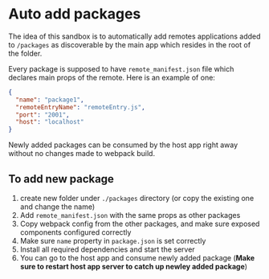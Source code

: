 # Auto add packages

The idea of this sandbox is to automatically add remotes applications added to `/packages` as discoverable by the main
app which resides in the root of the folder.

Every package is supposed to have `remote_manifest.json` file which declares main props of the remote.
Here is an example of one:

```json
{
  "name": "package1",
  "remoteEntryName": "remoteEntry.js",
  "port": "2001",
  "host": "localhost"
}
```

Newly added packages can be consumed by the host app right away without no changes made to webpack build.

## To add new package
1. create new folder under `./packages` directory (or copy the existing one and change the name)
2. Add `remote_manifest.json` with the same props as other packages
3. Copy webpack config from the other packages, and make sure exposed components configured correctly
4. Make sure `name` property in `package.json` is set correctly
5. Install all required dependencies and start the server
6. You can go to the host app and consume newly added package (**Make sure to restart host app server to catch up newley added package**)